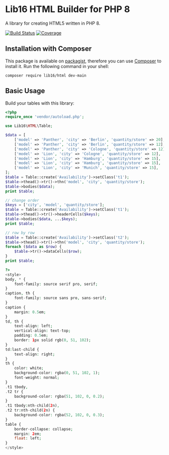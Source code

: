 # Lib16 HTML Builder for PHP 8
A library for creating HTML5 written in PHP 8.

[![Build Status](https://travis-ci.com/lib16/html-builder-php.svg?branch=main)](https://travis-ci.com/lib16/html-builder-php)
[![Coverage](https://codecov.io/gh/lib16/html-builder-php/branch/main/graph/badge.svg)](https://codecov.io/gh/lib16/html-builder-php)

## Installation with Composer
This package is available on [packagist](https://packagist.org/packages/lib16/html),
therefore you can use [Composer](https://getcomposer.org) to install it.
Run the following command in your shell:

```
composer require lib16/html dev-main
```

## Basic Usage

Build your tables with this library:

``` php
<?php
require_once 'vendor/autoload.php';

use Lib16\HTML\Table;

$data = [
    ['model' => 'Panther', 'city' => 'Berlin', 'quantity/store' => 20],
    ['model' => 'Panther', 'city' => 'Berlin', 'quantity/store' => 12],
    ['model' => 'Panther', 'city' => 'Cologne', 'quantity/store' => 12],
    ['model' => 'Lion', 'city' => 'Cologne', 'quantity/store' => 12],
    ['model' => 'Lion', 'city' => 'Hamburg', 'quantity/store' => 15],
    ['model' => 'Lion', 'city' => 'Hamburg', 'quantity/store' => 15],
    ['model' => 'Lion', 'city' => 'Munich', 'quantity/store' => 15],
];
$table = Table::create('Availability')->setClass('t1');
$table->thead()->tr()->thn('model', 'city', 'quantity/store');
$table->bodies($data);
print $table;

// change order
$keys = ['city', 'model', 'quantity/store'];
$table = Table::create('Availability')->setClass('t1');
$table->thead()->tr()->headerCells($keys);
$table->bodies($data, ...$keys);
print $table;

// row by row
$table = Table::create('Availability')->setClass('t2');
$table->thead()->tr()->thn('model', 'city', 'quantity/store');
foreach ($data as $row) {
    $table->tr()->dataCells($row);
}
print $table;

?>
<style>
body, * {
    font-family: source serif pro, serif;
}
caption, th {
    font-family: source sans pro, sans-serif;
}
caption {
    margin: 0.5em;
}
td, th {
    text-align: left;
    vertical-align: text-top;
    padding: 0.5em;
    border: 1px solid rgb(0, 51, 102);
}
td:last-child {
    text-align: right;
}
th {
    color: white;
    background-color: rgba(0, 51, 102, 1);
    font-weight: normal;
}
.t1 tbody,
.t2 tr {
    background-color: rgba(51, 102, 0, 0.2);
}
.t1 tbody:nth-child(2n),
.t2 tr:nth-child(2n) {
    background-color: rgba(52, 102, 0, 0.3);
}
table {
    border-collapse: collapse;
    margin: 2em;
    float: left;
}
</style>
```